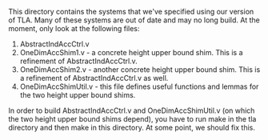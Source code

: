 This directory contains the systems that we've specified using our version of TLA. Many of these systems are out of date and may no long build. At the moment, only look at the following files:

1. AbstractIndAccCtrl.v
2. OneDimAccShim1.v - a concrete height upper bound shim. This is a refinement of AbstractIndAccCtrl.v.
3. OneDimAccShim2.v - another concrete height upper bound shim. This is a refinement of AbstractIndAccCtrl.v as well.
4. OneDimAccShimUtil.v - this file defines useful functions and lemmas for the two height upper bound shims.

In order to build AbstractIndAccCtrl.v and OneDimAccShimUtil.v (on which the two height upper bound shims depend), you have to run make in the tla directory and then make in this directory. At some point, we should fix this.

